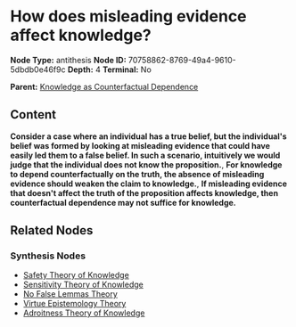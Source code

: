 # How does misleading evidence affect knowledge?

**Node Type:** antithesis
**Node ID:** 70758862-8769-49a4-9610-5dbdb0e46f9c
**Depth:** 4
**Terminal:** No

**Parent:** [Knowledge as Counterfactual Dependence](knowledge-as-counterfactual-dependence-synthesis-f3125824-fd46-42f4-ab3a-b8c13b855a7f.md)

## Content

**Consider a case where an individual has a true belief, but the individual's belief was formed by looking at misleading evidence that could have easily led them to a false belief. In such a scenario, intuitively we would judge that the individual does not know the proposition.**, **For knowledge to depend counterfactually on the truth, the absence of misleading evidence should weaken the claim to knowledge.**, **If misleading evidence that doesn't affect the truth of the proposition affects knowledge, then counterfactual dependence may not suffice for knowledge.**

## Related Nodes

### Synthesis Nodes

- [Safety Theory of Knowledge](safety-theory-of-knowledge-synthesis-0e622b8e-302e-4675-83bc-3ab42d18a5ce.md)
- [Sensitivity Theory of Knowledge](sensitivity-theory-of-knowledge-synthesis-581b9dc1-46ec-4970-bacd-2d1d5054b880.md)
- [No False Lemmas Theory](no-false-lemmas-theory-synthesis-46a1887f-8fa1-4fb5-a1cd-7d25322adaad.md)
- [Virtue Epistemology Theory](virtue-epistemology-theory-synthesis-315ff62d-a2e7-4f87-b064-099eda5cf9df.md)
- [Adroitness Theory of Knowledge](adroitness-theory-of-knowledge-synthesis-53873961-4175-4485-99ff-2d2197ffc2c6.md)
